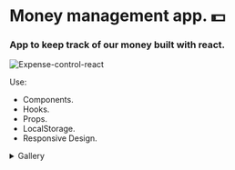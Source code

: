 # Money management app. 💵

### App to keep track of our money built with react.

![Expense-control-react](https://socialify.git.ci/rxtsel/Expense-control-react/image?description=1&font=Inter&language=1&name=1&owner=1&pattern=Charlie%20Brown&stargazers=1&theme=Light)

Use:
- Components.
- Hooks.
- Props.
- LocalStorage.
- Responsive Design.

<details>
<summary>Gallery</summary>
 
 ![1](https://user-images.githubusercontent.com/85462420/174500576-469aa69f-7b05-4ae6-a919-dba4206e5301.png)

 ![2](https://user-images.githubusercontent.com/85462420/174500606-558c8b25-73b0-4ead-aad3-414adabe07c4.png)
  
 ![3](https://user-images.githubusercontent.com/85462420/174500623-d43de1c9-8acd-440b-bdf4-e6c10d9c2190.png)

 ![4](https://user-images.githubusercontent.com/85462420/174500628-7b207b42-9f82-431b-8486-bb3a15718638.png)

</details>
